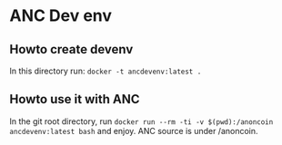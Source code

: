 # ANC Dev env


## Howto create devenv

In this directory run: `docker -t ancdevenv:latest .`


## Howto use it with ANC

In the git root directory, run `docker run --rm -ti -v $(pwd):/anoncoin ancdevenv:latest bash` and enjoy. ANC source is under /anoncoin.


